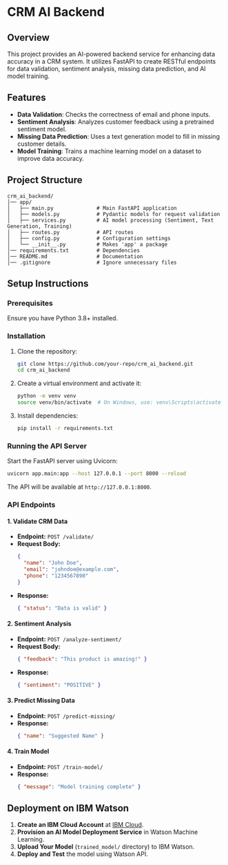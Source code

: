 # CRM AI Backend

## Overview

This project provides an AI-powered backend service for enhancing data accuracy in a CRM system. It utilizes FastAPI to create RESTful endpoints for data validation, sentiment analysis, missing data prediction, and AI model training.

## Features

- **Data Validation**: Checks the correctness of email and phone inputs.
- **Sentiment Analysis**: Analyzes customer feedback using a pretrained sentiment model.
- **Missing Data Prediction**: Uses a text generation model to fill in missing customer details.
- **Model Training**: Trains a machine learning model on a dataset to improve data accuracy.

## Project Structure

```
crm_ai_backend/
│── app/
│   ├── main.py              # Main FastAPI application
│   ├── models.py            # Pydantic models for request validation
│   ├── services.py          # AI model processing (Sentiment, Text Generation, Training)
│   ├── routes.py            # API routes
│   ├── config.py            # Configuration settings
│   └── __init__.py          # Makes 'app' a package
│── requirements.txt         # Dependencies
│── README.md                # Documentation
│── .gitignore               # Ignore unnecessary files
```

## Setup Instructions

### Prerequisites

Ensure you have Python 3.8+ installed.

### Installation

1. Clone the repository:
   ```sh
   git clone https://github.com/your-repo/crm_ai_backend.git
   cd crm_ai_backend
   ```
2. Create a virtual environment and activate it:
   ```sh
   python -m venv venv
   source venv/bin/activate  # On Windows, use: venv\Scripts\activate
   ```
3. Install dependencies:
   ```sh
   pip install -r requirements.txt
   ```

### Running the API Server

Start the FastAPI server using Uvicorn:

```sh
uvicorn app.main:app --host 127.0.0.1 --port 8000 --reload
```

The API will be available at `http://127.0.0.1:8000`.

### API Endpoints

#### 1. Validate CRM Data

- **Endpoint:** `POST /validate/`
- **Request Body:**
  ```json
  {
    "name": "John Doe",
    "email": "johndoe@example.com",
    "phone": "1234567890"
  }
  ```
- **Response:**
  ```json
  { "status": "Data is valid" }
  ```

#### 2. Sentiment Analysis

- **Endpoint:** `POST /analyze-sentiment/`
- **Request Body:**
  ```json
  { "feedback": "This product is amazing!" }
  ```
- **Response:**
  ```json
  { "sentiment": "POSITIVE" }
  ```

#### 3. Predict Missing Data

- **Endpoint:** `POST /predict-missing/`
- **Response:**
  ```json
  { "name": "Suggested Name" }
  ```

#### 4. Train Model

- **Endpoint:** `POST /train-model/`
- **Response:**
  ```json
  { "message": "Model training complete" }
  ```

## Deployment on IBM Watson

1. **Create an IBM Cloud Account** at [IBM Cloud](https://cloud.ibm.com/).
2. **Provision an AI Model Deployment Service** in Watson Machine Learning.
3. **Upload Your Model** (`trained_model/` directory) to IBM Watson.
4. **Deploy and Test** the model using Watson API.
